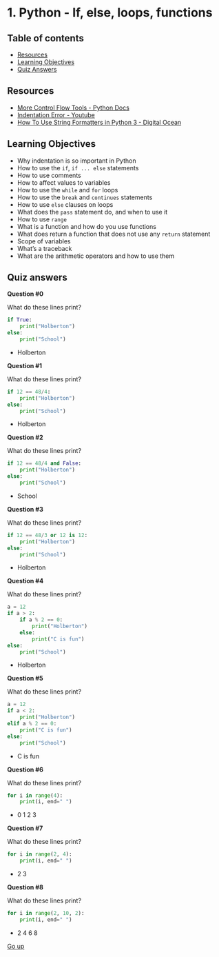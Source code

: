 # 1. Python - If, else, loops, functions

## Table of contents
   * [Resources](#resources)
   * [Learning Objectives](#learning-objectives)
   * [Quiz Answers](#quiz-answers)


## Resources
- [More Control Flow Tools - Python Docs](https://docs.python.org/3/tutorial/controlflow.html)
- [Indentation Error - Youtube](https://www.youtube.com/watch?v=1QXOd2ZQs-Q)
- [How To Use String Formatters in Python 3 - Digital Ocean](https://www.digitalocean.com/community/tutorials/how-to-use-string-formatters-in-python-3)


## Learning Objectives


- Why indentation is so important in Python
- How to use the `if`, `if ... else` statements
- How to use comments
- How to affect values to variables
- How to use the `while` and `for` loops
- How to use the `break` and `continues` statements
- How to use `else` clauses on loops
- What does the `pass` statement do, and when to use it
- How to use `range`
- What is a function and how do you use functions
- What does return a function that does not use any `return` statement
- Scope of variables
- What’s a traceback
- What are the arithmetic operators and how to use them

## Quiz answers

__Question #0__
 
What do these lines print?
```python
if True:
    print("Holberton")
else:
    print("School")
```
- Holberton

__Question #1__

What do these lines print?
```python
if 12 == 48/4:
    print("Holberton")
else:
    print("School")
```
- Holberton

__Question #2__

What do these lines print?
```python
if 12 == 48/4 and False:
    print("Holberton")
else:
    print("School")
```
- School

__Question #3__

What do these lines print?
```python
if 12 == 48/3 or 12 is 12:
    print("Holberton")
else:
    print("School")
```
- Holberton

__Question #4__

What do these lines print?

```python
a = 12
if a > 2:
    if a % 2 == 0:
        print("Holberton")
    else:
        print("C is fun")
else:
    print("School")
```
- Holberton

__Question #5__

What do these lines print?
```python
a = 12
if a < 2:
    print("Holberton")
elif a % 2 == 0:
    print("C is fun")
else:
    print("School")
```
- C is fun

__Question #6__

What do these lines print?
```python
for i in range(4):
    print(i, end=" ")
```
- 0 1 2 3

__Question #7__

What do these lines print?
```python
for i in range(2, 4):
    print(i, end=" ")
```
- 2 3

__Question #8__

What do these lines print?
```python
for i in range(2, 10, 2):
    print(i, end=" ")
```
- 2 4 6 8

[Go up](#table-of-contents)
